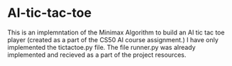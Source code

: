 # AI-tic-tac-toe
This is an implemntation of the Minimax Algorithm to build an AI tic tac toe player (created as a part of the CS50 AI course assignment.)
I have only implemented the tictactoe.py file.
The file runner.py was already implemented and recieved as a part of the project resources.
